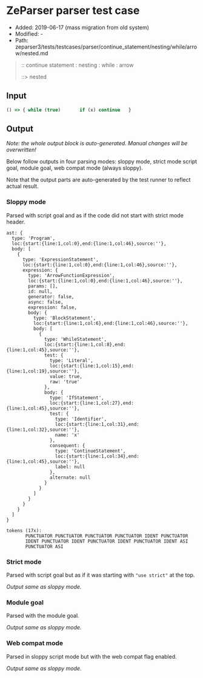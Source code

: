# ZeParser parser test case

- Added: 2019-06-17 (mass migration from old system)
- Modified: -
- Path: zeparser3/tests/testcases/parser/continue_statement/nesting/while/arrow/nested.md

> :: continue statement : nesting : while : arrow
>
> ::> nested

## Input

`````js
() => { while (true)       if (x) continue   }
`````

## Output

_Note: the whole output block is auto-generated. Manual changes will be overwritten!_

Below follow outputs in four parsing modes: sloppy mode, strict mode script goal, module goal, web compat mode (always sloppy).

Note that the output parts are auto-generated by the test runner to reflect actual result.

### Sloppy mode

Parsed with script goal and as if the code did not start with strict mode header.

`````
ast: {
  type: 'Program',
  loc:{start:{line:1,col:0},end:{line:1,col:46},source:''},
  body: [
    {
      type: 'ExpressionStatement',
      loc:{start:{line:1,col:0},end:{line:1,col:46},source:''},
      expression: {
        type: 'ArrowFunctionExpression',
        loc:{start:{line:1,col:0},end:{line:1,col:46},source:''},
        params: [],
        id: null,
        generator: false,
        async: false,
        expression: false,
        body: {
          type: 'BlockStatement',
          loc:{start:{line:1,col:6},end:{line:1,col:46},source:''},
          body: [
            {
              type: 'WhileStatement',
              loc:{start:{line:1,col:8},end:{line:1,col:45},source:''},
              test: {
                type: 'Literal',
                loc:{start:{line:1,col:15},end:{line:1,col:19},source:''},
                value: true,
                raw: 'true'
              },
              body: {
                type: 'IfStatement',
                loc:{start:{line:1,col:27},end:{line:1,col:45},source:''},
                test: {
                  type: 'Identifier',
                  loc:{start:{line:1,col:31},end:{line:1,col:32},source:''},
                  name: 'x'
                },
                consequent: {
                  type: 'ContinueStatement',
                  loc:{start:{line:1,col:34},end:{line:1,col:45},source:''},
                  label: null
                },
                alternate: null
              }
            }
          ]
        }
      }
    }
  ]
}

tokens (17x):
       PUNCTUATOR PUNCTUATOR PUNCTUATOR PUNCTUATOR IDENT PUNCTUATOR
       IDENT PUNCTUATOR IDENT PUNCTUATOR IDENT PUNCTUATOR IDENT ASI
       PUNCTUATOR ASI
`````

### Strict mode

Parsed with script goal but as if it was starting with `"use strict"` at the top.

_Output same as sloppy mode._

### Module goal

Parsed with the module goal.

_Output same as sloppy mode._

### Web compat mode

Parsed in sloppy script mode but with the web compat flag enabled.

_Output same as sloppy mode._
